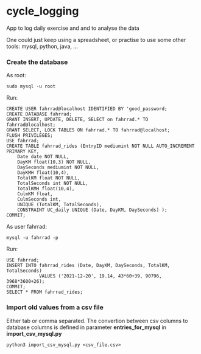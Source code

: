 # cycle_logging
App to log daily exercise and and to analyse the data

One could just keep using a spreadsheet, or practise to use some other tools: mysql, python, java, ...

### Create the database
As root:
```
sudo mysql -u root
```
Run: 
```
CREATE USER fahrrad@localhost IDENTIFIED BY 'good_password;
CREATE DATABASE fahrrad;
GRANT INSERT, UPDATE, DELETE, SELECT on fahrrad.* TO fahrrad@localhost;
GRANT SELECT, LOCK TABLES ON fahrrad.* TO fahrrad@localhost;
FLUSH PRIVILEGES;
USE fahrrad;
CREATE TABLE fahrrad_rides (EntryID mediumint NOT NULL AUTO_INCREMENT PRIMARY KEY,
    Date date NOT NULL,
    DayKM float(10,3) NOT NULL,
    DaySeconds mediumint NOT NULL,
    DayKMH float(10,4),
    TotalKM float NOT NULL,
    TotalSeconds int NOT NULL,
    TotalKMH float(10,4),
    CulmKM float,
    CulmSeconds int,
    UNIQUE (TotalKM, TotalSeconds),
    CONSTRAINT UC_daily UNIQUE (Date, DayKM, DaySeconds) );
COMMIT;
```

As user fahrrad:
```
mysql -u fahrrad -p
```
Run: 
```
USE fahrrad;
INSERT INTO fahrrad_rides (Date, DayKM, DaySeconds, TotalKM, TotalSeconds)
            VALUES ('2021-12-20', 19.14, 43*60+39, 90796, 3968*3600+26);
COMMIT;
SELECT * FROM fahrrad_rides;
```

### Import old values from a csv file
Either tab or comma separated. The convertion between csv columns to database columns is defined in parameter **entries_for_mysql** in **import_csv_mysql.py**
```
python3 import_csv_mysql.py <csv_file.csv>
```






